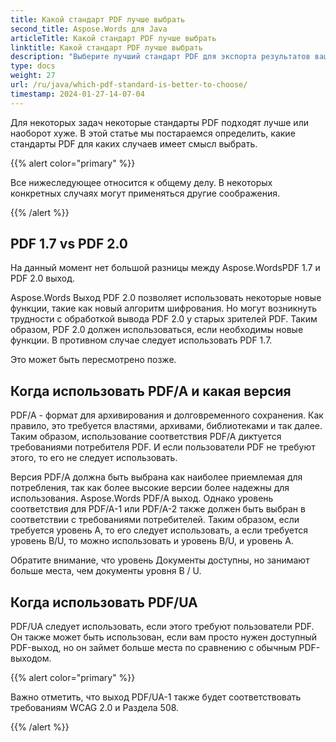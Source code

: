 ```yaml
---
title: Какой стандарт PDF лучше выбрать
second_title: Aspose.Words для Java
articleTitle: Какой стандарт PDF лучше выбрать
linktitle: Какой стандарт PDF лучше выбрать
description: "Выберите лучший стандарт PDF для экспорта результатов вашей задачи программирования. Java. Какой стандарт PDF лучше – PDF 1.7, PDF 2.0, PDF/A-1, PDF/A-2 или PDF/UA."
type: docs
weight: 27
url: /ru/java/which-pdf-standard-is-better-to-choose/
timestamp: 2024-01-27-14-07-04
---
```


Для некоторых задач некоторые стандарты PDF подходят лучше или наоборот хуже. В этой статье мы постараемся определить, какие стандарты PDF для каких случаев имеет смысл выбрать.

{{% alert color="primary" %}}

Все нижеследующее относится к общему делу. В некоторых конкретных случаях могут применяться другие соображения.

{{% /alert %}}

## PDF 1.7 vs PDF 2.0

На данный момент нет большой разницы между Aspose.WordsPDF 1.7 и PDF 2.0 выход.

Aspose.Words Выход PDF 2.0 позволяет использовать некоторые новые функции, такие как новый алгоритм шифрования. Но могут возникнуть трудности с обработкой вывода PDF 2.0 у старых зрителей PDF. Таким образом, PDF 2.0 должен использоваться, если необходимы новые функции. В противном случае следует использовать PDF 1.7.

Это может быть пересмотрено позже.

## Когда использовать PDF/A и какая версия

PDF/A - формат для архивирования и долговременного сохранения. Как правило, это требуется властями, архивами, библиотеками и так далее. Таким образом, использование соответствия PDF/A диктуется требованиями потребителя PDF. И если пользователи PDF не требуют этого, то его не следует использовать.

Версия PDF/A должна быть выбрана как наиболее приемлемая для потребления, так как более высокие версии более надежны для использования. Aspose.Words PDF/A выход. Однако уровень соответствия для PDF/A-1 или PDF/A-2 также должен быть выбран в соответствии с требованиями потребителей. Таким образом, если требуется уровень A, то его следует использовать, а если требуется уровень B/U, то можно использовать и уровень B/U, и уровень A.

Обратите внимание, что уровень Документы доступны, но занимают больше места, чем документы уровня B / U.

## Когда использовать PDF/UA

PDF/UA следует использовать, если этого требуют пользователи PDF. Он также может быть использован, если вам просто нужен доступный PDF-выход, но он займет больше места по сравнению с обычным PDF-выходом.

{{% alert color="primary" %}}

Важно отметить, что выход PDF/UA-1 также будет соответствовать требованиям WCAG 2.0 и Раздела 508.

{{% /alert %}}
